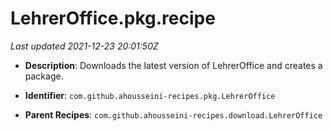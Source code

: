 # LehrerOffice.pkg.recipe

_Last updated 2021-12-23 20:01:50Z_

- **Description**: Downloads the latest version of LehrerOffice and creates a package.

- **Identifier**: `com.github.ahousseini-recipes.pkg.LehrerOffice`

- **Parent Recipes**: `com.github.ahousseini-recipes.download.LehrerOffice`
